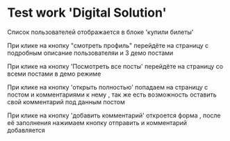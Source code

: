 # Test work 'Digital Solution'

Список пользователей отображается в блоке 'купили билеты' 

При клике на кнопку "смотреть профиль" перейдёте на страницу с подробным описание пользователяи и 3 демо постами 

При клике на кнопку 'Посмотреть все посты' перейдёте на страницу 
со всеми постами в демо режиме 

При клике на кнопку 'открыть полностью' попадаем на страницу с постом и комментариями к нему , так же есть возможность оставить свой комментарий под данным постом 

При клике на кнопку 'добавить комментарий' откроется форма , после её заполнения нажимаем кнопку отправить и комментарий добавляется 




